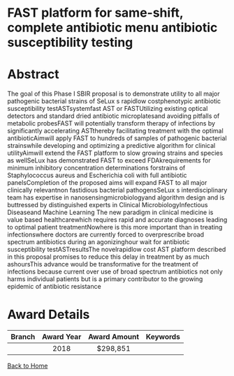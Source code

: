 
FAST platform for same-shift, complete antibiotic menu antibiotic susceptibility testing
========================================================================================

# Abstract


The goal of this Phase I SBIR proposal is to demonstrate utility to all major pathogenic
bacterial strains of SeLux s rapidlow costphenotypic antibiotic susceptibility testASTsystemfast AST or FASTUtilizing existing optical detectors and standard dried
antibiotic microplatesand avoiding pitfalls of metabolic probesFAST will potentially transform
therapy of infections by significantly accelerating ASTthereby facilitating treatment with the
optimal antibioticAimwill apply FAST to hundreds of samples of pathogenic bacterial strainswhile developing and optimizing a predictive algorithm for clinical utilityAimwill extend the
FAST platform to slow growing strains and species as wellSeLux has demonstrated FAST to
exceed FDAkrequirements for minimum inhibitory concentration determinations forstrains of Staphylococcus aureus and Escherichia coli with full antibiotic panelsCompletion of
the proposed aims will expand FAST to all major clinically relevantnon fastidious bacterial
pathogensSeLux s interdisciplinary team has expertise in nanosensingmicrobiologyand
algorithm design and is buttressed by distinguished experts in Clinical MicrobiologyInfectious
Diseaseand Machine Learning The new paradigm in clinical medicine is value based healthcarewhich requires rapid and
accurate diagnoses leading to optimal patient treatmentNowhere is this more important than in
treating infectionswhere doctors are currently forced to overprescribe broad spectrum
antibiotics during an agonizinghour wait for antibiotic susceptibility testASTresultsThe
novelrapidlow cost AST platform described in this proposal promises to reduce this delay in
treatment by as much ashoursThis advance would be transformative for the treatment of
infections because current over use of broad spectrum antibiotics not only harms individual
patients but is a primary contributor to the growing epidemic of antibiotic resistance  

# Award Details

|Branch|Award Year|Award Amount|Keywords|
| :---: | :---: | :---: | :---: |
||2018|$298,851||
  
  


[Back to Home](https://github.com/chrischow/dod_sbir_awards/JH/#2383)